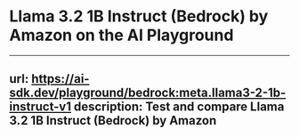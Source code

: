 # Llama 3.2 1B Instruct (Bedrock) by Amazon on the AI Playground


---
url: https://ai-sdk.dev/playground/bedrock:meta.llama3-2-1b-instruct-v1
description: Test and compare Llama 3.2 1B Instruct (Bedrock) by Amazon
---
